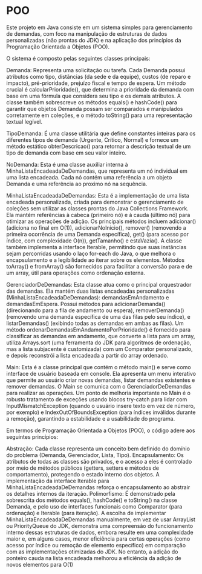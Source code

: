 # POO
Este projeto em Java consiste em um sistema simples para gerenciamento de demandas, com foco na manipulação de estruturas de dados personalizadas (não prontas do JDK) e na aplicação dos princípios da Programação Orientada a Objetos (POO).

O sistema é composto pelas seguintes classes principais:

Demanda: Representa uma solicitação ou tarefa. Cada Demanda possui atributos como tipo, distâncias (da sede e da equipe), custos (de reparo e impacto), pré-prioridade, prejuízo fiscal e tempo de espera. Um método crucial é calcularPrioridade(), que determina a prioridade da demanda com base em uma fórmula que considera seu tipo e os demais atributos. A classe também sobrescreve os métodos equals() e hashCode() para garantir que objetos Demanda possam ser comparados e manipulados corretamente em coleções, e o método toString() para uma representação textual legível.

TipoDemanda: É uma classe utilitária que define constantes inteiras para os diferentes tipos de demanda (Urgente, Crítico, Normal) e fornece um método estático obterDescricao() para retornar a descrição textual de um tipo de demanda com base em seu valor inteiro.

NoDemanda: Esta é uma classe auxiliar interna à MinhaListaEncadeadaDeDemandas, que representa um nó individual em uma lista encadeada. Cada nó contém uma referência a um objeto Demanda e uma referência ao proximo nó na sequência.

MinhaListaEncadeadaDeDemandas: Esta é a implementação de uma lista encadeada personalizada, criada para demonstrar o gerenciamento de coleções sem utilizar as classes prontas do Java Collections Framework. Ela mantém referências à cabeca (primeiro nó) e à cauda (último nó) para otimizar as operações de adição. Os principais métodos incluem adicionar() (adiciona no final em O(1)), adicionarNoInicio(), remover() (removendo a primeira ocorrência de uma Demanda específica), get() (para acesso por índice, com complexidade O(n)), getTamanho() e estaVazia(). A classe também implementa a interface Iterable, permitindo que suas instâncias sejam percorridas usando o laço for-each do Java, o que melhora o encapsulamento e a legibilidade ao iterar sobre os elementos. Métodos toArray() e fromArray() são fornecidos para facilitar a conversão para e de um array, útil para operações como ordenação externa.

GerenciadorDeDemandas: Esta classe atua como o principal orquestrador das demandas. Ela mantém duas listas encadeadas personalizadas (MinhaListaEncadeadaDeDemandas): demandasEmAndamento e demandasEmEspera. Possui métodos para adicionarDemanda() (direcionando para a fila de andamento ou espera), removerDemanda() (removendo uma demanda específica de uma das filas pelo seu índice), e listarDemandas() (exibindo todas as demandas em ambas as filas). Um método ordenarDemandasEmAndamentoPorPrioridade() é fornecido para classificar as demandas em andamento, que converte a lista para um array, utiliza Arrays.sort (uma ferramenta do JDK para algoritmos de ordenação, mas a lista subjacente é customizada) com um Comparator personalizado, e depois reconstrói a lista encadeada a partir do array ordenado.

Main: Esta é a classe principal que contém o método main() e serve como interface de usuário baseada em console. Ela apresenta um menu interativo que permite ao usuário criar novas demandas, listar demandas existentes e remover demandas. O Main se comunica com o GerenciadorDeDemandas para realizar as operações. Um ponto de melhoria importante no Main é o robusto tratamento de exceções usando blocos try-catch para lidar com InputMismatchException (quando o usuário insere texto em vez de número, por exemplo) e IndexOutOfBoundsException (para índices inválidos durante a remoção), garantindo a estabilidade e a usabilidade do programa.

Em termos de Programação Orientada a Objetos (POO), o código adere aos seguintes princípios:

Abstração: Cada classe representa um conceito bem definido do domínio do problema (Demanda, Gerenciador, Lista, Tipo).
Encapsulamento: Os atributos de todas as classes são privados, e o acesso a eles é controlado por meio de métodos públicos (getters, setters e métodos de comportamento), protegendo o estado interno dos objetos. A implementação da interface Iterable para MinhaListaEncadeadaDeDemandas reforça o encapsulamento ao abstrair os detalhes internos da iteração.
Polimorfismo: É demonstrado pela sobrescrita dos métodos equals(), hashCode() e toString() na classe Demanda, e pelo uso de interfaces funcionais como Comparator (para ordenação) e Iterable (para iteração).
A escolha de implementar MinhaListaEncadeadaDeDemandas manualmente, em vez de usar ArrayList ou PriorityQueue do JDK, demonstra uma compreensão do funcionamento interno dessas estruturas de dados, embora resulte em uma complexidade maior e, em alguns casos, menor eficiência para certas operações (como acesso por índice ou remoção de elemento específico) em comparação com as implementações otimizadas do JDK. No entanto, a adição do ponteiro cauda na lista encadeada melhorou a eficiência da adição de novos elementos para O(1)
